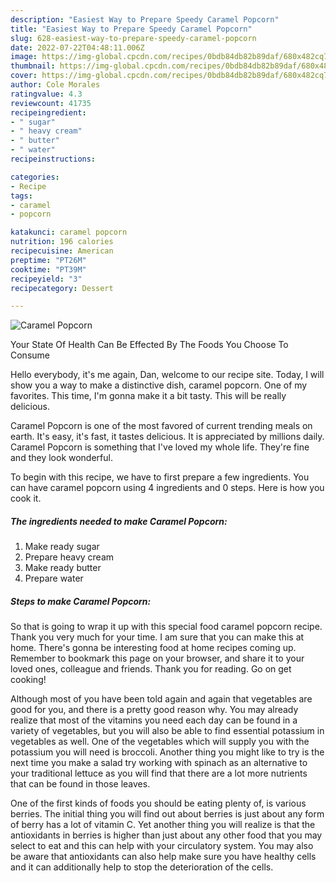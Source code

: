 ```yaml
---
description: "Easiest Way to Prepare Speedy Caramel Popcorn"
title: "Easiest Way to Prepare Speedy Caramel Popcorn"
slug: 628-easiest-way-to-prepare-speedy-caramel-popcorn
date: 2022-07-22T04:48:11.006Z
image: https://img-global.cpcdn.com/recipes/0bdb84db82b89daf/680x482cq70/caramel-popcorn-recipe-main-photo.jpg
thumbnail: https://img-global.cpcdn.com/recipes/0bdb84db82b89daf/680x482cq70/caramel-popcorn-recipe-main-photo.jpg
cover: https://img-global.cpcdn.com/recipes/0bdb84db82b89daf/680x482cq70/caramel-popcorn-recipe-main-photo.jpg
author: Cole Morales
ratingvalue: 4.3
reviewcount: 41735
recipeingredient:
- " sugar"
- " heavy cream"
- " butter"
- " water"
recipeinstructions:

categories:
- Recipe
tags:
- caramel
- popcorn

katakunci: caramel popcorn 
nutrition: 196 calories
recipecuisine: American
preptime: "PT26M"
cooktime: "PT39M"
recipeyield: "3"
recipecategory: Dessert

---
```



![Caramel Popcorn](https://img-global.cpcdn.com/recipes/0bdb84db82b89daf/680x482cq70/caramel-popcorn-recipe-main-photo.jpg)

Your State Of Health Can Be Effected By The Foods You Choose To Consume

Hello everybody, it's me again, Dan, welcome to our recipe site. Today, I will show you a way to make a distinctive dish, caramel popcorn. One of my favorites. This time, I'm gonna make it a bit tasty. This will be really delicious.

Caramel Popcorn is one of the most favored of current trending meals on earth. It's easy, it's fast, it tastes delicious. It is appreciated by millions daily. Caramel Popcorn is something that I've loved my whole life. They're fine and they look wonderful.




To begin with this recipe, we have to first prepare a few ingredients. You can have caramel popcorn using 4 ingredients and 0 steps. Here is how you cook it.

<!--inarticleads1-->

##### The ingredients needed to make Caramel Popcorn:

1. Make ready  sugar
1. Prepare  heavy cream
1. Make ready  butter
1. Prepare  water




<!--inarticleads2-->

##### Steps to make Caramel Popcorn:





So that is going to wrap it up with this special food caramel popcorn recipe. Thank you very much for your time. I am sure that you can make this at home. There's gonna be interesting food at home recipes coming up. Remember to bookmark this page on your browser, and share it to your loved ones, colleague and friends. Thank you for reading. Go on get cooking!

Although most of you have been told again and again that vegetables are good for you, and there is a pretty good reason why. You may already realize that most of the vitamins you need each day can be found in a variety of vegetables, but you will also be able to find essential potassium in vegetables as well. One of the vegetables which will supply you with the potassium you will need is broccoli. Another thing you might like to try is the next time you make a salad try working with spinach as an alternative to your traditional lettuce as you will find that there are a lot more nutrients that can be found in those leaves.

One of the first kinds of foods you should be eating plenty of, is various berries. The initial thing you will find out about berries is just about any form of berry has a lot of vitamin C. Yet another thing you will realize is that the antioxidants in berries is higher than just about any other food that you may select to eat and this can help with your circulatory system. You may also be aware that antioxidants can also help make sure you have healthy cells and it can additionally help to stop the deterioration of the cells.
